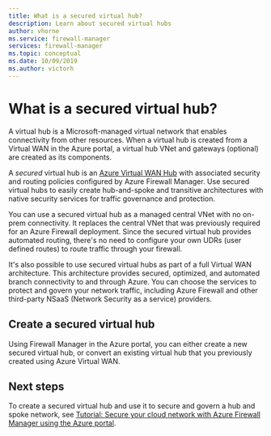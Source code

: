 ```yaml
---
title: What is a secured virtual hub?
description: Learn about secured virtual hubs
author: vhorne
ms.service: firewall-manager
services: firewall-manager
ms.topic: conceptual
ms.date: 10/09/2019
ms.author: victorh
---
```


# What is a secured virtual hub?

[](../../includes/firewall-manager-preview-notice.md)

A virtual hub is a Microsoft-managed virtual network that enables connectivity from other resources. When a virtual hub is created from a Virtual WAN in the Azure portal, a virtual hub VNet and gateways (optional) are created as its components.

A *secured* virtual hub is an [Azure Virtual WAN Hub](../virtual-wan/virtual-wan-about.md#resources) with associated security and routing policies configured by Azure Firewall Manager. Use secured virtual hubs to easily create hub-and-spoke and transitive architectures with native security services for traffic governance and protection. 

You can use a secured virtual hub as a managed central VNet with no on-prem connectivity. It replaces the central VNet that was previously required for an Azure Firewall deployment. Since the secured virtual hub provides automated routing, there's no need to configure your own UDRs (user defined routes) to route traffic through your firewall.

It's also possible to use secured virtual hubs as part of a full Virtual WAN architecture. This architecture provides secured, optimized, and automated branch connectivity to and through Azure. You can choose the services to protect and govern your network traffic, including Azure Firewall and other third-party NSaaS (Network Security as a service) providers.

## Create a secured virtual hub

Using Firewall Manager in the Azure portal, you can either create a new secured virtual hub, or convert an existing virtual hub that you previously created using Azure Virtual WAN.

## Next steps

To create a secured virtual hub and use it  to secure and govern a hub and spoke network, see [Tutorial: Secure your cloud network with Azure Firewall Manager using the Azure portal](secure-cloud-network.md).